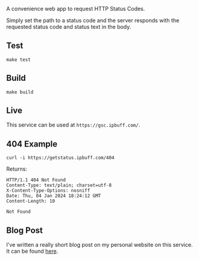 A convenience web app to request HTTP Status Codes.

Simply set the path to a status code and the server responds with the requested status code and status text in the body.

## Test
`make test`

## Build
`make build`

## Live
This service can be used at `https://gsc.ipbuff.com/`.

## 404 Example
``` 
curl -i https://getstatus.ipbuff.com/404
```

Returns:
```
HTTP/1.1 404 Not Found
Content-Type: text/plain; charset=utf-8
X-Content-Type-Options: nosniff
Date: Thu, 04 Jan 2024 18:24:12 GMT
Content-Length: 10

Not Found
```

## Blog Post
I've written a really short blog post on my personal website on this service. It can be found [here](https://igor.borisoglebski.com/getstatuscode).
